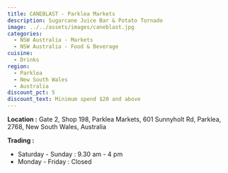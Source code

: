 ```yaml
---
title: CANEBLAST - Parklea Markets
description: Sugarcane Juice Bar & Potato Tornado
image: ../../assets/images/caneblast.jpg
categories:
  - NSW Australia - Markets
  - NSW Australia - Food & Beverage
cuisine:
  - Drinks
region:
  - Parklea
  - New South Wales
  - Australia
discount_pct: 5
discount_text: Minimum spend $20 and above
---
```

**Location :** Gate 2, Shop 198, Parklea Markets, 601 Sunnyholt Rd, Parklea, 2768, New South Wales, Australia

**Trading :** 

* Saturday - Sunday : 9.30 am - 4 pm
* Monday - Friday : Closed
